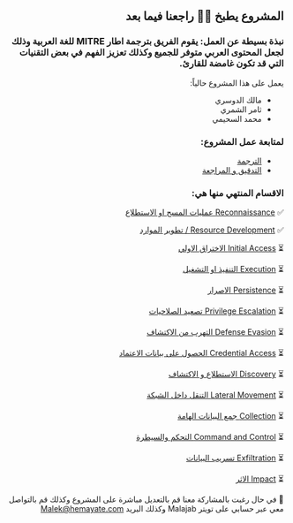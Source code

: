 
<div dir="rtl" align='right'>
  
  
  
  ## المشروع يطبخ 💪🏻 راجعنا فيما بعد
  
  ### نبذة بسيطة عن العمل: يقوم الفريق بترجمة اطار MITRE للغة العربية وذلك لجعل المحتوى العربي متوفر للجميع وكذلك تعزيز الفهم في بعض التقنيات التي قد تكون غامضة للقارئ.
  يعمل على هذا المشروع حالياً:
  - مالك الدوسري
  - ثامر الشمري
  - محمد السحيمي

### لمتابعة عمل المشروع: 
- [الترجمة ](https://github.com/Malajab/incyber/issues/9#issue-865804375)
- [التدقيق و المراجعة](https://github.com/Malajab/incyber/issues/10#issue-865805548)

### الاقسام المنتهي منها هي: 

✅  [Reconnaissance  عمليات المسح او الاستطلاع ](/MITRE-ATT&CK-AR/Reconnaissance.md)

✅  [Resource Development / تطوير الموارد](/MITRE-ATT&CK-AR/Resource-Development.md)

⏳  [Initial Access الاختراق الاولي](/MITRE-ATT&CK-AR/Initial-Access.md)

⏳  [Execution التنفيذ او التشغيل](/MITRE-ATT&CK-AR/Execution.md)

⏳  [Persistence الاصرار](/MITRE-ATT&CK-AR/Persistence.md)

⏳  [Privilege Escalation تصعيد الصلاحيات](/MITRE-ATT&CK-AR/Privilege-Escalation.md)

⏳  [Defense Evasion التهرب من الاكتشاف](/MITRE-ATT&CK-AR/Defense-Evasion.md)

⏳  [Credential Access الحصول على بيانات الاعتماد](/MITRE-ATT&CK-AR/Credential-Access.md)

⏳  [Discovery الاستطلاع و الاكتشاف](/MITRE-ATT&CK-AR/Discovery.md)

⏳  [Lateral Movement التنقل داخل الشبكة](/MITRE-ATT&CK-AR/Lateral-Movement.md)

⏳  [Collection جمع البيانات الهامة](/MITRE-ATT&CK-AR/Collection.md)

⏳  [Command and Control التحكم والسيطرة](/MITRE-ATT&CK-AR/Command-and-Control.md)

⏳  [Exfiltration تسريب البيانات](/MITRE-ATT&CK-AR/Exfiltration.md)

⏳  [Impact الاثر](/MITRE-ATT&CK-AR/Impact.md)

📝 في حال رغبت بالمشاركة معنا قم بالتعديل مباشرة على المشروع وكذلك قم بالتواصل معي عبر حسابي على تويتر Malajab وكذلك البريد Malek@hemayate.com


